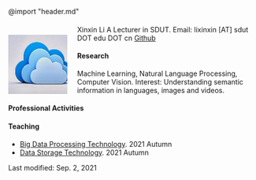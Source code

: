 @import "header.md"

<div><img src="images/1.jpg" style="margin-top:25px;margin-bottom:10px;margin-right:20px;width:120px;height:120px;" align="left" alt=""></div>

####

Xinxin Li
A Lecturer in SDUT.
Email: lixinxin [AT] sdut DOT edu DOT cn
[Github](https:/github.com/xxli)

#### Research

Machine Learning, Natural Language Processing, Computer Vision.
Interest: Understanding semantic information in languages, images and videos.

#### Professional Activities

#### Teaching

- [Big Data Processing Technology](courses/2021Autumn-BigDataProcessingTechnology.html). 2021 Autumn
- [Data Storage Technology](courses/2021Autumn-DataStorageTechnology.html). 2021 Autumn


Last modified: Sep. 2, 2021

